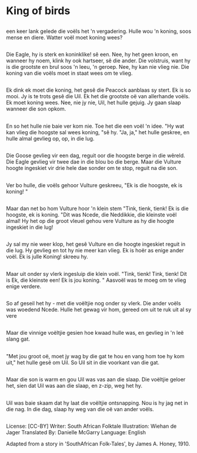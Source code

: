 # King of birds

##
een keer lank gelede die voëls
het 'n vergadering. Hulle wou 'n
koning, soos mense en diere.
Watter voël moet koning wees?

##
Die Eagle, hy is sterk en
koninklike! sê een. Nee, hy het
geen kroon, en wanneer hy
noem, klink hy ook hartseer, sê
die ander. Die volstruis, want hy
is die grootste en brul soos 'n
leeu, 'n geroep. Nee, hy kan nie
vlieg nie. Die koning van die
voëls moet in staat wees om te
vlieg.

##
Ek dink ek moet die koning, het
gesê die Peacock aanblaas sy
stert. Ek is so mooi. Jy is te trots
gesê die Uil. Ek het die grootste
oë van allerhande voëls. Ek
moet koning wees. Nee, nie jy
nie, Uil, het hulle gejuig. Jy gaan
slaap wanneer die son opkom.

##
En so het hulle nie baie ver kom
nie. Toe het die een voël 'n idee.
"Hy wat kan vlieg die hoogste
sal wees koning, "sê hy. "Ja, ja,"
het hulle geskree, en hulle
almal gevlieg op, op, in die lug.

##
Die Goose gevlieg vir een dag,
reguit oor die hoogste berge in
die wêreld. Die Eagle gevlieg vir
twee dae in die blou bo die
berge. Maar die Vulture hoogte
ingeskiet vir drie hele dae
sonder om te stop, reguit na die
son.

##
Ver bo hulle, die voëls gehoor
Vulture geskreeu, "Ek is die
hoogste, ek is koning! "

##
Maar dan net bo hom Vulture
hoor 'n klein stem "Tink, tienk,
tienk! Ek is die hoogste, ek is
koning. "Dit was Ncede, die
Neddikkie, die kleinste voël
almal! Hy het op die groot
vleuel gehou vere Vulture as hy
die hoogte ingeskiet in die lug!

##
Jy sal my nie weer klop, het
gesê Vulture en die hoogte
ingeskiet reguit in die lug. Hy
gevlieg en tot hy nie meer kan
vlieg. Ek is hoër as enige ander
voël. Ek is julle Koning! skreeu
hy.

##
Maar uit onder sy vlerk
ingesluip die klein voël. "Tink,
tienk! Tink, tienk! Dit is Ek, die
kleinste een! Ek is jou koning. "
Aasvoël was te moeg om te
vlieg enige verdere.

##
So af geseil het hy - met die
voëltjie nog onder sy vlerk. Die
ander voëls was woedend
Ncede. Hulle het gewag vir
hom, gereed om uit te ruk uit al
sy vere

##
Maar die vinnige voëltjie gesien
hoe kwaad hulle was, en
gevlieg in 'n leë slang gat.

##
"Met jou groot oë, moet jy wag
by die gat te hou en vang hom
toe hy kom uit," het hulle gesê
om Uil. So Uil sit in die voorkant
van die gat.

##
Maar die son is warm en gou Uil
was vas aan die slaap. Die
voëltjie geloer het, sien dat Uil
was aan die slaap, en z-zip, weg
het hy.

##
Uil was baie skaam dat hy laat
die voëltjie ontsnapping. Nou is
hy jag net in die nag. In die dag,
slaap hy weg van die oë van
ander voëls.

##
License: [CC-BY]
Writer: South African Folktale
Illustration: Wiehan de Jager
Translated By: Danielle McGarry
Language: English

Adapted from a story in 'SouthAfrican Folk-Tales', by James A.
Honey, 1910.
